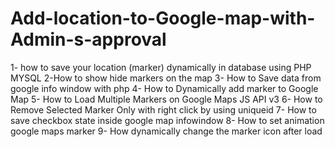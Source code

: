 # Add-location-to-Google-map-with-Admin-s-approval
1- how to save your location (marker) dynamically in database using PHP MYSQL 
2-How to show hide markers on the map 
3- How to Save data from google info window with php 
4- How to Dynamically add marker to Google Map 
5- How to Load Multiple Markers on Google Maps JS API v3 
6- How to Remove Selected Marker Only with right click by using uniqueid 
7- How to save checkbox state inside google map infowindow 
8- How to set animation google maps marker 
9- How dynamically change the marker icon after load
